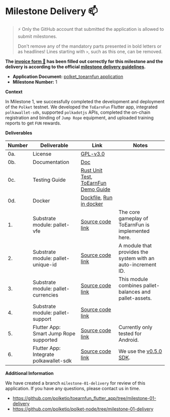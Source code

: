 # Milestone Delivery :mailbox:

> ⚡ Only the GitHub account that submitted the application is allowed to submit milestones.
>
> Don't remove any of the mandatory parts presented in bold letters or as headlines! Lines starting with `>`, such as this one, can be removed.

**The [invoice form :pencil:](https://docs.google.com/forms/d/e/1FAIpQLSfmNYaoCgrxyhzgoKQ0ynQvnNRoTmgApz9NrMp-hd8mhIiO0A/viewform) has been filled out correctly for this milestone and the delivery is according to the official [milestone delivery guidelines](https://github.com/w3f/Grants-Program/blob/master/docs/milestone-deliverables-guidelines.md).**

- **Application Document:** [polket_toearnfun application](https://github.com/w3f/Grants-Program/blob/master/applications/polket_toearnfun.md)
- **Milestone Number:** 1

**Context**

In Milestone 1, we successfully completed the development and deployment of the `Polket` testnet. We developed the `ToEarnFun` Flutter app, integrated `polkawallet-sdk`, supported `polkadotjs` APIs, completed the on-chain registration and binding of `Jump Rope` equipment, and uploaded training reports to get `FUN` rewards.

**Deliverables**

| Number | Deliverable                            | Link                                                                                                                                                                                                    | Notes                                                                              |
| ------ | -------------------------------------- | ------------------------------------------------------------------------------------------------------------------------------------------------------------------------------------------------------- | ---------------------------------------------------------------------------------- |
| 0a.    | License                                | [GPL-v3.0](https://github.com/polketio/polket-node/blob/milestone-01-delivery/LICENSE)                                                                                                                  |                                                                                    |
| 0b.    | Documentation                          | [Doc](https://polketio.gitbook.io/toearnfun/)                                                                                                                                                           |                                                                                    |
| 0c.    | Testing Guide                          | [Rust Unit Test](https://github.com/polketio/polket-node/tree/milestone-01-delivery#testing), [ToEarnFun Demo Guide](https://polketio.gitbook.io/toearnfun/guides/how-to-run-toearnfun-app)             |                                                                                    |
| 0d.    | Docker                                 | [Dockfile](https://github.com/polketio/polket-node/blob/milestone-01-delivery/Dockerfile), [Run in docker](https://github.com/polketio/polket-node/tree/milestone-01-delivery#run-full-node-on-testnet) |                                                                                    |
| 1.     | Substrate module: pallet-vfe           | [Source code link](https://github.com/polketio/polket-node/tree/milestone-01-delivery/pallets/vfe)                                                                                                      | The core gameplay of ToEarnFun is implemented here.                                |
| 2.     | Substrate module: pallet-unique-id     | [Source code link](https://github.com/polketio/polket-node/tree/milestone-01-delivery/pallets/unique-id)                                                                                                | A module that provides the system with an auto-increment ID.                       |
| 3.     | Substrate module: pallet-currencies    | [Source code link](https://github.com/polketio/polket-node/tree/milestone-01-delivery/pallets/currencies)                                                                                               | This module combines pallet-balances and pallet-assets.                            |
| 4.     | Substrate module: pallet-support       | [Source code link](https://github.com/polketio/polket-node/tree/milestone-01-delivery/pallets/support)                                                                                                  |                                                                                    |
| 5.     | Flutter App: Smart Jump Rope supported | [Source code link](https://github.com/polketio/toearnfun_flutter_app/tree/milestone-01-delivery)                                                                                                        | Currently only tested for Android.                                                 |
| 6.     | Flutter App: Integrate polkawallet-sdk | [Source code link](https://github.com/polketio/toearnfun_flutter_app/tree/milestone-01-delivery)                                                                                                        | We use the [v0.5.0 SDK](https://github.com/polkawallet-io/sdk/releases/tag/0.5.0). |

**Additional Information**

We have created a branch `milestone-01-delivery` for review of this application. If you have any questions, please contact us in time.

- https://github.com/polketio/toearnfun_flutter_app/tree/milestone-01-delivery
- https://github.com/polketio/polket-node/tree/milestone-01-delivery

